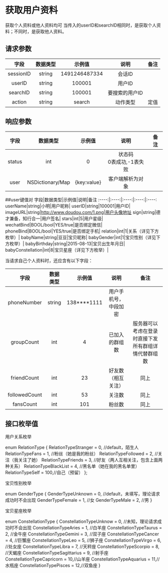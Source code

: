# 获取用户资料

获取个人资料或他人资料均可
当传入的userID和searchID相同时，是获取个人资料；不同时，是获取他人资料。

## 请求参数
字段|数据类型|示例值|说明|备注
:----:|:----:|:----:|:----:|:----:
sessionID|string|1491246487334|会话ID|
userID|string|100001|用户ID|
searchID|string|100001|要搜索的用户ID|
action|string|search|动作类型|定值

## 响应参数
字段|数据类型|示例值|说明|备注
:----:|:----:|:----:|:----:|:----:
status|int|0|状态码<br>0表成功,-1表失败|
user|NSDictionary/Map|{key:value}|客户端解析为对象

##user键值对
字段|数据类型|示例值|说明|备注
:----:|:----:|:----:|:----:|:----:
userName|string|小明|用户昵称|
userID|string|100001|用户ID|
imageURL|string|http://www.doudou.com/1.png|用户头像地址
sign|string|德才兼备，知行合一|用户签名|
stars|int|5|用户星级|
wechatBind|BOOL/bool|YES/true|是否绑定微信|
phoneBind|BOOL/bool|YES/true|是否绑定手机|
relation|int|1|关系（详见下方枚举）|
babyName|string|豆豆|宝贝昵称|
babyGender|int|1|宝贝性别（详见下方枚举）|
babyBirthday|string|2015-08-13|宝贝出生年月日|
babyConstellation|int|8|宝贝星座（详见下方枚举）|

当请求自己个人资料时，还应含有以下字段：

字段|数据类型|示例值|说明|备注
:----:|:----:|:----:|:----:|:----:
phoneNumber|string|138****1111|用户手机号，中段加密|
groupCount|int|4|已加入的群组数|服务器可以考虑在登录时直接下发所有群组详情代替群组数
friendCount|int|23|好友数（相互关注）|同上
followedCount|int|53|关注数|同上
fansCount|int|101|粉丝数|同上

## 接口枚举值
用户关系枚举

enum RelationType {
    RelationTypeStranger       = 0,  //default，陌生人
    RelationTypeFans           = 1,  //粉丝（她是我的粉丝）
    RelationTypeFollowed       = 2,  //关注（我关注了她）
    RelationTypeFriends        = 3,  //好友（两人互相关注，包含上面两种关系）
    RelationTypeBlackList      = 4,  //黑名单（她在我的黑名单里）
    RelationTypeSelf           = 100,//自己（预留）
};

宝贝性别枚举

enum GenderType {
    GenderTypeUnknown          = 0,  //default，未填写，理论请求成功时不会出现
    GenderTypeFemale           = 1,  //女
    GenderTypeMale             = 2,  //男
}

宝贝星座枚举

enum ConstellationType {
    ConstellationTypeUnknow      = 0, //未知，理论请求成功时不会出现
    ConstellationTypeAries       = 1, //白羊座
    ConstellationTypeTaurus      = 2, //金牛座
    ConstellationTypeGemini      = 3, //双子座
    ConstellationTypeCancer      = 4, //巨蟹座
    ConstellationTypeLeo         = 5, //狮子座
    ConstellationTypeVirgo       = 6, //处女座
    ConstellationTypeLibra       = 7, //天秤座
    ConstellationTypeScorpio     = 8, //天蝎座
    ConstellationTypeSagittarius = 9, //射手座
    ConstellationTypeCapricorn   = 10,//山羊座
    ConstellationTypeAquarius    = 11,//水瓶座
    ConstellationTypePisces      = 12,//双鱼座
}
